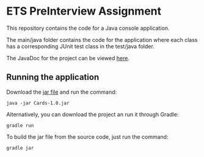 # ETS PreInterview Assignment

This repository contains the code for a Java console application.

The main/java folder contains the code for the application where each class has a corresponding JUnit test class in the test/java folder.

The JavaDoc for the project can be viewed [here](https://mzaart.github.io/ETS-PreInterview/).

## Running the application

Download the [jar file](/build/libs/Cards-1.0.jar) and run the command:

```
java -jar Cards-1.0.jar
```

Alternatively, you can download the project an run it through Gradle:

```
gradle run
```
To build the jar file from the source code, just run the command:

```
gradle jar
```
